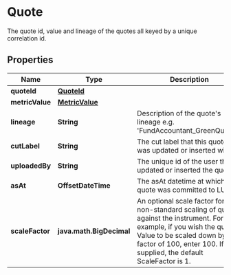 

# Quote

The quote id, value and lineage of the quotes all keyed by a unique correlation id.

## Properties

Name | Type | Description | Notes
------------ | ------------- | ------------- | -------------
**quoteId** | [**QuoteId**](QuoteId.md) |  | 
**metricValue** | [**MetricValue**](MetricValue.md) |  |  [optional]
**lineage** | **String** | Description of the quote&#39;s lineage e.g. &#39;FundAccountant_GreenQuality&#39;. |  [optional]
**cutLabel** | **String** | The cut label that this quote was updated or inserted with. |  [optional]
**uploadedBy** | **String** | The unique id of the user that updated or inserted the quote. | 
**asAt** | **OffsetDateTime** | The asAt datetime at which the quote was committed to LUSID. | 
**scaleFactor** | **java.math.BigDecimal** | An optional scale factor for non-standard scaling of quotes against the instrument. For example, if you wish the quote&#39;s Value to be scaled down by a factor of 100, enter 100. If not supplied, the default ScaleFactor is 1. |  [optional]



